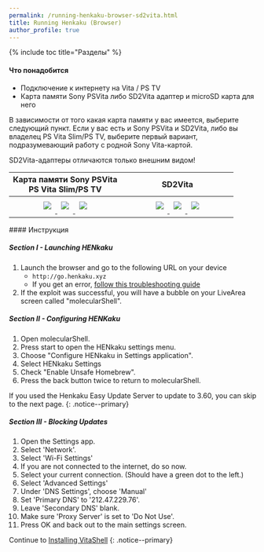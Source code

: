 ```yaml
---
permalink: /running-henkaku-browser-sd2vita.html
title: Running Henkaku (Browser)
author_profile: true
---
```

{% include toc title="Разделы" %}

#### Что понадобится

* Подключение к интернету на Vita / PS TV
* Карта памяти Sony PSVita либо SD2Vita адаптер и microSD карта для него 

В зависимости от того какая карта памяти у вас имеется, выберите следующий пункт. Если у вас есть и Sony PSVita и SD2Vita, либо вы владелец PS Vita Slim/PS TV, выберите первый вариант, подразумевающий работу с родной Sony Vita-картой. 

SD2Vita-адаптеры отличаются только внешним видом!

<table>
  <colgroup>
    <col span="1" style="width: 50%;">
    <col span="1" style="width: 50%;">
  </colgroup>
  <thead>
    <tr>
      <th style="text-align: center">Карта памяти Sony PSVita<br>PS Vita Slim/PS TV</th>
      <th style="text-align: center">SD2Vita</th>
    </tr>
  </thead>
  <tbody>
    <tr>
      <td style="text-align: center">
		<a href="get-started-vita">
		  <img src="{{ base_path }}/images/consoles/psvita_card.png" style="padding: 0.5em;">
		</a> 
		<a href="get-started-vita">
		  <img src="{{ base_path }}/images/consoles/pstv.png" style="padding: 0.5em;">
		</a> 
		<a href="get-started-vita">
		  <img src="{{ base_path }}/images/consoles/vita_slim.png" style="padding: 0.5em;">
		</a>
	  </td>
      <td style="text-align: center">
	    <a href="get-started-pstv">
		<a href="get-started-vita">
		  <img src="{{ base_path }}/images/consoles/sd2vita_1.png" style="padding: 0.5em;">
		</a> 
		<a href="get-started-vita">
		  <img src="{{ base_path }}/images/consoles/sd2vita_2.png" style="padding: 0.5em;">
		</a> 
		<a href="get-started-vita">
		  <img src="{{ base_path }}/images/consoles/sd2vita_3.png" style="padding: 0.5em;">
		</a>
		</a> 
	  </td>
    </tr>
  </tbody>
</table>
#### Инструкция

##### Section I - Launching HENkaku

1. Launch the browser and go to the following URL on your device 
    * `http://go.henkaku.xyz`
    * If you get an error, [follow this troubleshooting guide](troubleshooting#ts_browser)
2. If the exploit was successful, you will have a bubble on your LiveArea screen called "molecularShell".

##### Section II - Configuring HENKaku

1. Open molecularShell.
2. Press start to open the HENkaku settings menu.
3. Choose "Configure HENkaku in Settings application".
4. Select HENkaku Settings
5. Check "Enable Unsafe Homebrew".
6. Press the back button twice to return to molecularShell.

If you used the Henkaku Easy Update Server to update to 3.60, you can skip to the next page. {: .notice--primary}

##### Section III - Blocking Updates

1. Open the Settings app.
2. Select 'Network'.
3. Select 'Wi-Fi Settings'
4. If you are not connected to the internet, do so now.
5. Select your current connection. (Should have a green dot to the left.)
6. Select 'Advanced Settings'
7. Under 'DNS Settings', choose 'Manual'
8. Set 'Primary DNS' to '212.47.229.76'.
9. Leave 'Secondary DNS' blank.
10. Make sure 'Proxy Server' is set to 'Do Not Use'.
11. Press OK and back out to the main settings screen.

Continue to [Installing VitaShell](installing-vitashell) {: .notice--primary}